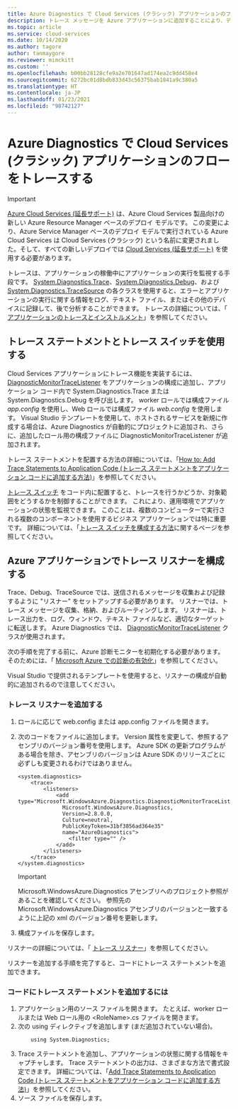 ```yaml
---
title: Azure Diagnostics で Cloud Services (クラシック) アプリケーションのフローをトレースする
description: トレース メッセージを Azure アプリケーションに追加することにより、デバッグ、パフォーマンス測定、監視、トラフィック分析などを容易に行えるようになります。
ms.topic: article
ms.service: cloud-services
ms.date: 10/14/2020
ms.author: tagore
author: tanmaygore
ms.reviewer: mimckitt
ms.custom: ''
ms.openlocfilehash: b00bb28128cfe9a2e701647ad174ea2c9dd458e4
ms.sourcegitcommit: 6272bc01d8bdb833d43c56375bab1841a9c380a5
ms.translationtype: HT
ms.contentlocale: ja-JP
ms.lasthandoff: 01/23/2021
ms.locfileid: "98742127"
---
```

# <a name="trace-the-flow-of-a-cloud-services-classic-application-with-azure-diagnostics"></a>Azure Diagnostics で Cloud Services (クラシック) アプリケーションのフローをトレースする

> [!IMPORTANT]
> [Azure Cloud Services (延長サポート)](../cloud-services-extended-support/overview.md) は、Azure Cloud Services 製品向けの新しい Azure Resource Manager ベースのデプロイ モデルです。 この変更により、Azure Service Manager ベースのデプロイ モデルで実行されている Azure Cloud Services は Cloud Services (クラシック) という名前に変更されました。そして、すべての新しいデプロイでは [Cloud Services (延長サポート)](../cloud-services-extended-support/overview.md) を使用する必要があります。

トレースは、アプリケーションの稼働中にアプリケーションの実行を監視する手段です。 [System.Diagnostics.Trace](/dotnet/api/system.diagnostics.trace)、[System.Diagnostics.Debug](/dotnet/api/system.diagnostics.debug)、および [System.Diagnostics.TraceSource](/dotnet/api/system.diagnostics.tracesource) の各クラスを使用すると、エラーとアプリケーションの実行に関する情報をログ、テキスト ファイル、またはその他のデバイスに記録して、後で分析することができます。 トレースの詳細については、「 [アプリケーションのトレースとインストルメント](/dotnet/framework/debug-trace-profile/tracing-and-instrumenting-applications)」を参照してください。

## <a name="use-trace-statements-and-trace-switches"></a>トレース ステートメントとトレース スイッチを使用する
Cloud Services アプリケーションにトレース機能を実装するには、 [DiagnosticMonitorTraceListener](/previous-versions/azure/reference/ee758610(v=azure.100)) をアプリケーションの構成に追加し、アプリケーション コード内で System.Diagnostics.Trace または System.Diagnostics.Debug を呼び出します。 worker ロールでは構成ファイル *app.config* を使用し、Web ロールでは構成ファイル *web.config* を使用します。 Visual Studio テンプレートを使用して、ホストされるサービスを新規に作成する場合は、Azure Diagnostics が自動的にプロジェクトに追加され、さらに、追加したロール用の構成ファイルに DiagnosticMonitorTraceListener が追加されます。

トレース ステートメントを配置する方法の詳細については、「[How to: Add Trace Statements to Application Code (トレース ステートメントをアプリケーション コードに追加する方法)](/dotnet/framework/debug-trace-profile/how-to-add-trace-statements-to-application-code)」を参照してください。

[トレース スイッチ](/dotnet/framework/debug-trace-profile/trace-switches) をコード内に配置すると、トレースを行うかどうか、対象範囲をどうするかを制御することができます。 これにより、運用環境でアプリケーションの状態を監視できます。 このことは、複数のコンピューターで実行される複数のコンポーネントを使用するビジネス アプリケーションでは特に重要です。 詳細については、「[トレース スイッチを構成する方法](/dotnet/framework/debug-trace-profile/how-to-create-initialize-and-configure-trace-switches)に関するページを参照してください。

## <a name="configure-the-trace-listener-in-an-azure-application"></a>Azure アプリケーションでトレース リスナーを構成する
Trace、Debug、TraceSource では、送信されるメッセージを収集および記録するように "リスナー" をセットアップする必要があります。 リスナーでは、トレース メッセージを収集、格納、およびルーティングします。 リスナーは、トレース出力を、ログ、ウィンドウ、テキスト ファイルなど、適切なターゲットに転送します。 Azure Diagnostics では、 [DiagnosticMonitorTraceListener](/previous-versions/azure/reference/ee758610(v=azure.100)) クラスが使用されます。

次の手順を完了する前に、Azure 診断モニターを初期化する必要があります。 そのためには、「 [Microsoft Azure での診断の有効化](cloud-services-dotnet-diagnostics.md)」を参照してください。

Visual Studio で提供されるテンプレートを使用すると、リスナーの構成が自動的に追加されるので注意してください。

### <a name="add-a-trace-listener"></a>トレース リスナーを追加する
1. ロールに応じて web.config または app.config ファイルを開きます。
2. 次のコードをファイルに追加します。 Version 属性を変更して、参照するアセンブリのバージョン番号を使用します。 Azure SDK の更新プログラムがある場合を除き、アセンブリのバージョンは Azure SDK のリリースごとに必ずしも変更されるわけではありません。
   
    ```
    <system.diagnostics>
        <trace>
            <listeners>
                <add type="Microsoft.WindowsAzure.Diagnostics.DiagnosticMonitorTraceListener,
                  Microsoft.WindowsAzure.Diagnostics,
                  Version=2.8.0.0,
                  Culture=neutral,
                  PublicKeyToken=31bf3856ad364e35"
                  name="AzureDiagnostics">
                    <filter type="" />
                </add>
            </listeners>
        </trace>
    </system.diagnostics>
    ```
   > [!IMPORTANT]
   > Microsoft.WindowsAzure.Diagnostics アセンブリへのプロジェクト参照があることを確認してください。 参照先の Microsoft.WindowsAzure.Diagnostics アセンブリのバージョンと一致するように上記の xml のバージョン番号を更新します。
   > 
   > 
3. 構成ファイルを保存します。

リスナーの詳細については、「 [トレース リスナー](/dotnet/framework/debug-trace-profile/trace-listeners)」を参照してください。

リスナーを追加する手順を完了すると、コードにトレース ステートメントを追加できます。

### <a name="to-add-trace-statement-to-your-code"></a>コードにトレース ステートメントを追加するには
1. アプリケーション用のソース ファイルを開きます。 たとえば、worker ロールまたは Web ロール用の \<RoleName>.cs ファイルを開きます。
2. 次の using ディレクティブを追加します (まだ追加されていない場合)。
    ```
        using System.Diagnostics;
    ```
3. Trace ステートメントを追加し、アプリケーションの状態に関する情報をキャプチャします。 Trace ステートメントの出力は、さまざまな方法で書式設定できます。 詳細については、「[Add Trace Statements to Application Code (トレース ステートメントをアプリケーション コードに追加する方法)](/dotnet/framework/debug-trace-profile/how-to-add-trace-statements-to-application-code)」を参照してください。
4. ソース ファイルを保存します。




